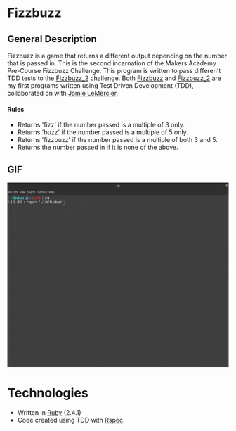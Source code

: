 # Fizzbuzz

## General Description

Fizzbuzz is a game that returns a different output depending on the number that is passed in.
This is the second incarnation of the Makers Academy Pre-Course Fizzbuzz Challenge.
This program is written to pass differen't TDD tests to the [Fizzbuzz_2](https://github.com/LewisYoul/Fizzbuzz_2) challenge.
Both [Fizzbuzz](https://github.com/LewisYoul/fizzbuzz) and [Fizzbuzz_2](https://github.com/LewisYoul/Fizzbuzz_2) are my first programs written using Test Driven Development (TDD), collaborated on with [Jamie LeMercier](https://github.com/ethicalDev).

#### Rules

* Returns 'fizz' if the number passed is a multiple of 3 only.
* Returns 'buzz' if the number passed is a multiple of 5 only.
* Returns 'fizzbuzz' if the number passed is a multiple of both 3 and 5.
* Returns the number passed in if it is none of the above.

## GIF

<div width="600px">
	<a>
		<img src="/images/fizzbuzz.gif" width="600px" height="420px" />
	</a>
</div>

# Technologies

* Written in [Ruby](https://www.ruby-lang.org/en/) (2.4.1)
* Code created using TDD with [Rspec](http://rspec.info/).
